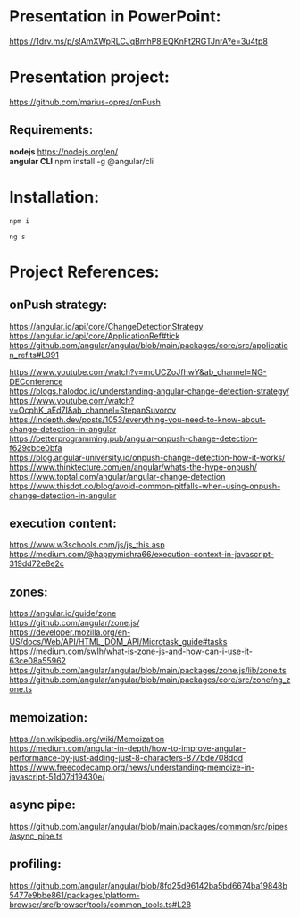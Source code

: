 Presentation in PowerPoint:
===========================
https://1drv.ms/p/s!AmXWpRLCJqBmhP8lEQKnFt2RGTJnrA?e=3u4tp8


Presentation project:
=====================
https://github.com/marius-oprea/onPush

Requirements:
------------
**nodejs** https://nodejs.org/en/  
**angular CLI** npm install -g @angular/cli

Installation:
=============
`npm i`

`ng s`

Project References:
===================

onPush strategy:
---------------
  https://angular.io/api/core/ChangeDetectionStrategy  
  https://angular.io/api/core/ApplicationRef#tick  
  https://github.com/angular/angular/blob/main/packages/core/src/application_ref.ts#L991  

  https://www.youtube.com/watch?v=moUCZoJfhwY&ab_channel=NG-DEConference  
  https://blogs.halodoc.io/understanding-angular-change-detection-strategy/  
  https://www.youtube.com/watch?v=OcphK_aEd7I&ab_channel=StepanSuvorov  
  https://indepth.dev/posts/1053/everything-you-need-to-know-about-change-detection-in-angular  
  https://betterprogramming.pub/angular-onpush-change-detection-f629cbce0bfa  
  https://blog.angular-university.io/onpush-change-detection-how-it-works/  
  https://www.thinktecture.com/en/angular/whats-the-hype-onpush/  
  https://www.toptal.com/angular/angular-change-detection  
  https://www.thisdot.co/blog/avoid-common-pitfalls-when-using-onpush-change-detection-in-angular

execution content:
-----------------
  https://www.w3schools.com/js/js_this.asp  
  https://medium.com/@happymishra66/execution-context-in-javascript-319dd72e8e2c

zones:
------
  https://angular.io/guide/zone  
  https://github.com/angular/zone.js/   
  https://developer.mozilla.org/en-US/docs/Web/API/HTML_DOM_API/Microtask_guide#tasks  
  https://medium.com/swlh/what-is-zone-js-and-how-can-i-use-it-63ce08a55962  
  https://github.com/angular/angular/blob/main/packages/zone.js/lib/zone.ts  
  https://github.com/angular/angular/blob/main/packages/core/src/zone/ng_zone.ts

memoization:
-----------
  https://en.wikipedia.org/wiki/Memoization  
  https://medium.com/angular-in-depth/how-to-improve-angular-performance-by-just-adding-just-8-characters-877bde708ddd  
  https://www.freecodecamp.org/news/understanding-memoize-in-javascript-51d07d19430e/

async pipe:
-----------
  https://github.com/angular/angular/blob/main/packages/common/src/pipes/async_pipe.ts

profiling:
----------
  https://github.com/angular/angular/blob/8fd25d96142ba5bd6674ba19848b5477e9bbe861/packages/platform-browser/src/browser/tools/common_tools.ts#L28


